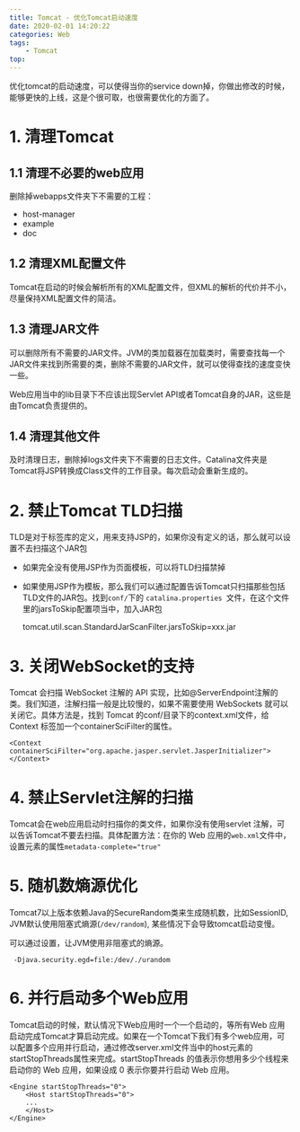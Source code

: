 ```yaml
---
title: Tomcat - 优化Tomcat启动速度
date: 2020-02-01 14:20:22
categories: Web
tags:
    - Tomcat
top:
---
```

优化tomcat的启动速度，可以使得当你的service down掉，你做出修改的时候，能够更快的上线，这是个很可取，也很需要优化的方面了。

# 1. 清理Tomcat

## 1.1 清理不必要的web应用

删除掉webapps文件夹下不需要的工程：
+ host-manager 
+ example
+ doc

## 1.2 清理XML配置文件

Tomcat在启动的时候会解析所有的XML配置文件，但XML的解析的代价并不小，尽量保持XML配置文件的简洁。

## 1.3 清理JAR文件

可以删除所有不需要的JAR文件。JVM的类加载器在加载类时，需要查找每一个JAR文件来找到所需要的类，删除不需要的JAR文件，就可以使得查找的速度变快一些。

Web应用当中的lib目录下不应该出现Servlet API或者Tomcat自身的JAR，这些是由Tomcat负责提供的。

## 1.4 清理其他文件

及时清理日志，删除掉logs文件夹下不需要的日志文件。Catalina文件夹是Tomcat将JSP转换成Class文件的工作目录。每次启动会重新生成的。

# 2. 禁止Tomcat TLD扫描

TLD是对于标签库的定义，用来支持JSP的，如果你没有定义的话，那么就可以设置不去扫描这个JAR包 

+ 如果完全没有使用JSP作为页面模板，可以将TLD扫描禁掉


    <Context>
        <JarScanner>
            <JarScanFilter defaultTldScan = "false"/>
        </JarScanner>
    </Context>


+ 如果使用JSP作为模板，那么我们可以通过配置告诉Tomcat只扫描那些包括TLD文件的JAR包。找到`conf/`下的   ` catalina.properties  `文件，在这个文件里的jarsToSkip配置项当中，加入JAR包



    tomcat.util.scan.StandardJarScanFilter.jarsToSkip=xxx.jar

# 3. 关闭WebSocket的支持

Tomcat 会扫描 WebSocket 注解的 API 实现，比如@ServerEndpoint注解的类。我们知道，注解扫描一般是比较慢的，如果不需要使用 WebSockets 就可以关闭它。具体方法是，找到 Tomcat 的conf/目录下的context.xml文件，给 Context 标签加一个containerSciFilter的属性。

    <Context containerSciFilter="org.apache.jasper.servlet.JasperInitializer">
    </Context> 

# 4. 禁止Servlet注解的扫描

Tomcat会在web应用启动时扫描你的类文件，如果你没有使用servlet 注解，可以告诉Tomcat不要去扫描。具体配置方法：在你的 Web 应用的`web.xml`文件中，设置元素的属性`metadata-complete="true"`

# 5. 随机数熵源优化

Tomcat7以上版本依赖Java的SecureRandom类来生成随机数，比如SessionID, JVM默认使用阻塞式熵源(`/dev/random`), 某些情况下会导致tomcat启动变慢。

可以通过设置，让JVM使用非阻塞式的熵源。


     -Djava.security.egd=file:/dev/./urandom
     
# 6. 并行启动多个Web应用

Tomcat启动的时候，默认情况下Web应用时一个一个启动的，等所有Web 应用启动完成Tomcat才算启动完成。如果在一个Tomcat下我们有多个web应用，可以配置多个应用并行启动，通过修改server.xml文件当中的host元素的startStopThreads属性来完成。startStopThreads 的值表示你想用多少个线程来启动你的 Web 应用，如果设成 0 表示你要并行启动 Web 应用。

    <Engine startStopThreads="0">
        <Host startStopThreads="0">
        ...
        </Host>
    </Engine>
